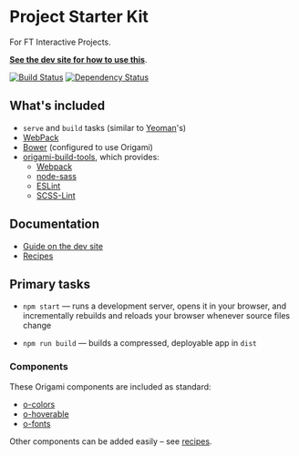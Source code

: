 # Project Starter Kit

For FT Interactive Projects.

**[See the dev site for how to use this](http://ft-interactive.github.io/guides/project-starter-kit/)**.

[![Build Status][travis-image]][travis-url] [![Dependency Status][devdeps-image]][devdeps-url]


## What's included

- `serve` and `build` tasks (similar to [Yeoman](http://yeoman.io/learning/index.html)'s)
- [WebPack](https://webpack.github.io/)
- [Bower](http://bower.io/) (configured to use Origami)
- [origami-build-tools](https://github.com/Financial-Times/origami-build-tools), which provides:
    - [Webpack](https://webpack.github.io/)
    - [node-sass](https://github.com/sass/node-sass)
    - [ESLint](http://eslint.org/)
    - [SCSS-Lint](https://github.com/causes/scss-lint)


## Documentation

- [Guide on the dev site](http://ft-interactive.github.io/guides/project-starter-kit/)
- [Recipes](docs/recipes/README.md)


## Primary tasks

- `npm start` — runs a development server, opens it in your browser, and incrementally rebuilds and reloads your browser whenever source files change

- `npm run build` — builds a compressed, deployable app in `dist`


### Components

These Origami components are included as standard:

- [o-colors](http://registry.origami.ft.com/components/o-colors)
- [o-hoverable](http://registry.origami.ft.com/components/o-hoverable)
- [o-fonts](http://registry.origami.ft.com/components/o-fonts)

Other components can be added easily – see [recipes](docs/recipes/README.md).


<!-- badge URLs -->
[travis-url]: http://travis-ci.org/ft-interactive/project-starter-kit
[travis-image]: https://img.shields.io/travis/ft-interactive/project-starter-kit.svg?style=flat-square

[devdeps-url]: https://david-dm.org/ft-interactive/project-starter-kit#info=devDependencies
[devdeps-image]: https://img.shields.io/david/dev/ft-interactive/project-starter-kit.svg?style=flat-square
